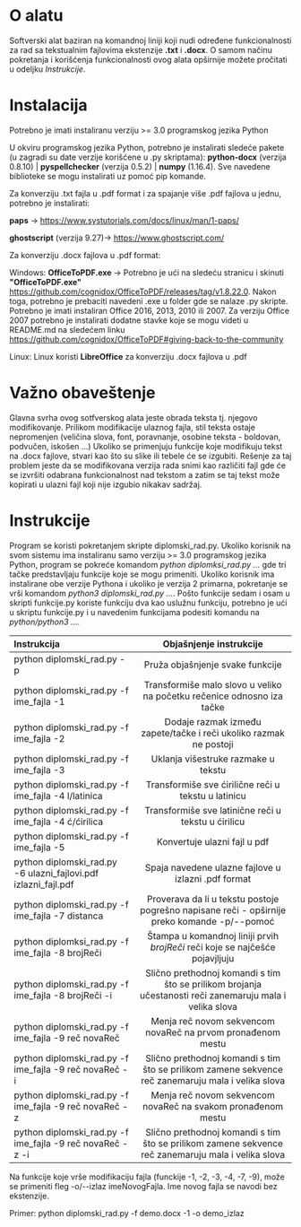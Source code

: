 # O alatu

Softverski alat baziran na komandnoj liniji koji nudi određene funkcionalnosti za rad sa tekstualnim
fajlovima ekstenzije __.txt__ i __.docx__. O samom načinu pokretanja i korišćenja funkcionalnosti ovog alata
opširnije možete pročitati u odeljku *Instrukcije*.

# Instalacija 

Potrebno je imati instaliranu verziju >= 3.0  programskog jezika Python 

U okviru programskog jezika Python, potrebno je instalirati sledeće pakete (u zagradi su date verzije korišćene u .py skriptama):
__python-docx__ (verzija 0.8.10) | __pyspellchecker__ (verzija 0.5.2) | __numpy__ (1.16.4). Sve navedene biblioteke se mogu instalirati uz pomoć pip komande.

Za konverziju .txt fajla u .pdf format i za spajanje više .pdf fajlova u jednu, potrebno je instalirati: 

__paps__ -> https://www.systutorials.com/docs/linux/man/1-paps/ 

__ghostscript__ (verzija 9.27)-> https://www.ghostscript.com/

Za konverziju .docx fajlova u .pdf format:

Windows:
__OfficeToPDF.exe__ -> Potrebno je ući na sledeću stranicu i skinuti __"OfficeToPDF.exe"__
https://github.com/cognidox/OfficeToPDF/releases/tag/v1.8.22.0.
Nakon toga, potrebno je prebaciti navedeni .exe u folder gde se nalaze .py skripte.
Potrebno je imati instaliran Office 2016, 2013, 2010 ili 2007. Za verziju Office 2007 potrebno je instalirati dodatne 
stavke koje se mogu videti u README.md na sledećem linku https://github.com/cognidox/OfficeToPDF#giving-back-to-the-community

Linux: 
Linux koristi __LibreOffice__ za konverziju .docx fajlova u .pdf

# Važno obaveštenje

Glavna svrha ovog sotfverskog alata jeste obrada teksta tj. njegovo modifikovanje. Prilikom modifikacije ulaznog fajla, stil teksta ostaje nepromenjen (veličina slova, font, poravnanje, osobine teksta - boldovan, podvučen, iskošen ...) 
Ukoliko se primenjuju funkcije koje modifikuju tekst na .docx fajlove, stvari kao što su slike ili
tebele će se izgubiti. Rešenje za taj problem jeste da se modifikovana verzija rada snimi kao različiti fajl gde će se izvršiti odabrana funkcionalnost nad tekstom a zatim se taj tekst može kopirati u ulazni fajl koji nije izgubio nikakav sadržaj.

# Instrukcije 

Program se koristi pokretanjem skripte diplomski_rad.py. Ukoliko korisnik na svom sistemu ima instaliranu samo verziju >= 3.0 programskog jezika Python, program se pokreće
komandom *python diplomksi_rad.py ...* gde tri tačke predstavljaju funkcije koje se mogu primeniti. Ukoliko korisnik ima instalirane obe verzije Pythona
i ukoliko je verzija 2 primarna, pokretanje se vrši komandom *python3 diplomski_rad.py ...*. Pošto funkcije sedam i osam u skripti funkcije.py koriste funkciju dva kao 
uslužnu funkciju, potrebno je ući u skriptu funkcije.py i u navedenim funkcijama podesiti komandu na *python/python3 ...*.

| Instrukcija                                                    |      Objašnjenje instrukcije     |
|:---------------------------------------------------------------|:--------------------------------:|
| python diplomski_rad.py -p                                     | Pruža objašnjenje svake funkcije |  
| python diplomski_rad.py -f ime_fajla -1                        | Transformiše malo slovo u veliko na početku rečenice odnosno iza tačke |
| python diplomski_rad.py -f ime_fajla -2                        | Dodaje razmak između zapete/tačke i reči ukoliko razmak ne postoji     |
| python diplomski_rad.py -f ime_fajla -3                        | Uklanja višestruke razmake u tekstu                                    |
| python diplomski_rad.py -f ime_fajla -4 l/latinica             | Transformiše sve ćirilične reči u tekstu u latinicu                    |
| python diplomski_rad.py -f ime_fajla -4 ć/ćirilica             | Transformiše sve latinične reči u tekstu u ćirilicu                    |
| python diplomski_rad.py -f ime_fajla -5                        | Konvertuje ulazni fajl u pdf                               |
| python diplomski_rad.py -6 ulazni_fajlovi.pdf izlazni_fajl.pdf | Spaja navedene ulazne fajlove u izlazni .pdf format                   |
| python diplomski_rad.py -f ime_fajla -7 distanca               | Proverava da li u tekstu postoje pogrešno napisane reči - opširnije preko komande -p/--pomoć | 
| python diplomksi_rad.py -f ime_fajla -8 brojReči               | Štampa u komandnoj liniji prvih *brojReči* reči koje se najčešće pojavjljuju |
| python diplomski_rad.py -f ime_fajla -8 brojReči -i            | Slično prethodnoj komandi s tim što se prilikom brojanja učestanosti reči zanemaruju mala i velika slova |
| python diplomski_rad.py -f ime_fajla -9 reč novaReč            | Menja reč novom sekvencom novaReč na prvom pronađenom mestu |
| python diplomski_rad.py -f ime_fajla -9 reč novaReč -i         | Slično prethodnoj komandi s tim što se prilikom zamene sekvence reč zanemaruju mala i velika slova |
| python diplomski_rad.py -f ime_fajla -9 reč novaReč -z         | Menja reč novom sekvencom novaReč na svakom pronađenom mestu |
| python diplomski_rad.py -f ime_fajla -9 reč novaReč -z -i      | Slično prethodnoj komandi s tim što se prilikom zamene sekvence reč zanemaruju mala i velika slova  

Na funkcije koje vrše modifikaciju fajla (funckije -1, -2, -3, -4, -7, -9), može se primeniti fleg -o/--izlaz imeNovogFajla.
Ime novog fajla se navodi bez ekstenzije.

Primer: python diplomski_rad.py -f demo.docx -1 -o demo_izlaz 
